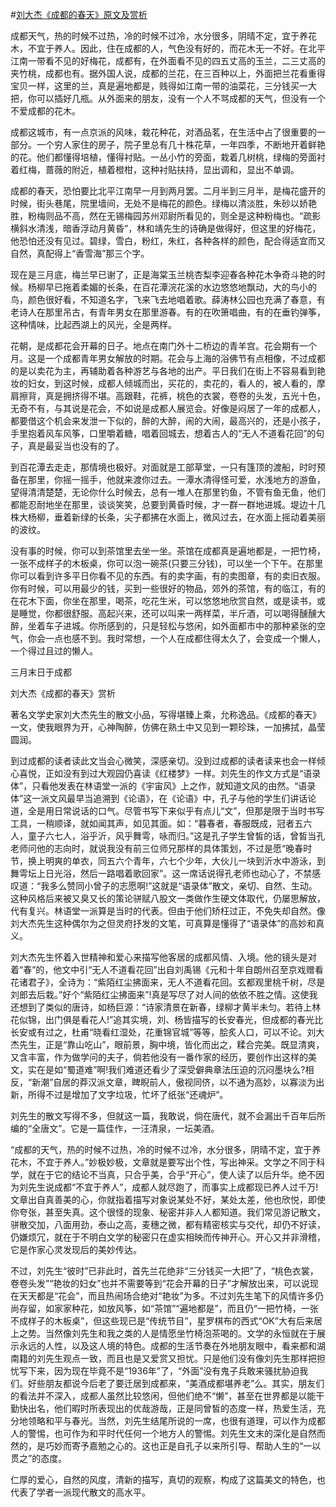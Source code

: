 #[刘大杰《成都的春天》原文及赏析](https://www.vrrw.net/wx/10912.html)

成都天气，热的时候不过热，冷的时候不过冷，水分很多，阴晴不定，宜于养花木，不宜于养人。因此，住在成都的人，气色没有好的，而花木无一不好。在北平江南一带看不见的好梅花，成都有，在外面看不见的四五丈高的玉兰，二三丈高的夹竹桃，成都也有。据外国人说，成都的兰花，在三百种以上，外面把兰花看重得宝贝一样，这里的兰，真是遍地都是，贱得如江南一带的油菜花，三分钱买一大把，你可以插好几瓶。从外面来的朋友，没有一个人不骂成都的天气，但没有一个不爱成都的花木。

成都这城市，有一点京派的风味，栽花种花，对酒品茗，在生活中占了很重要的一部分。一个穷人家住的房子，院子里总有几十株花草，一年四季，不断地开着鲜艳的花。他们都懂得培植，懂得衬贴。一丛小竹的旁面，栽着几树桃，绿梅的旁面衬着红梅，蔷薇的附近，植着橙柑，这种衬贴扶持，显出调和，显出不单调。

成都的春天，恐怕要比北平江南早一月到两月罢。二月半到三月半，是梅花盛开的时候，街头巷尾，院里墙间，无处不是梅花的颜色。绿梅以清淡胜，朱砂以娇艳胜，粉梅则品不高，然在无锡梅园苏州邓尉所看见的，则全是这种粉梅也。“疏影横斜水清浅，暗香浮动月黄昏”，林和靖先生的诗确是做得好，但这里的好梅花，他恐怕还没有见过。碧绿，雪白，粉红，朱红，各种各样的颜色，配合得适宜而又自然，真配得上“香雪海”那三个字。



现在是三月底，梅兰早已谢了，正是海棠玉兰桃杏梨李迎春各种花木争奇斗艳的时候。杨柳早已拖着柔媚的长条，在百花潭浣花溪的水边悠悠地飘动，大的鸟小的鸟，颜色很好看，不知道名字，飞来飞去地唱着歌。薛涛林公园也充满了春意，有老诗人在那里吊古，有青年男女在那里游春。有的在吹箫唱曲，有的在垂钓弹筝，这种情味，比起西湖上的风光，全是两样。

花朝，是成都花会开幕的日子。地点在南门外十二桥边的青羊宫。花会期有一个月。这是一个成都青年男女解放的时期。花会与上海的浴佛节有点相像，不过成都的是以卖花为主，再辅助着各种游艺与各地的出产。平日我们在街上不容易看到艳妆的妇女，到这时候，成都人倾城而出，买花的，卖花的，看人的，被人看的，摩肩擦背，真是拥挤得不堪。高跟鞋，花裤，桃色的衣裳，卷卷的头发，五光十色，无奇不有，与其说是花会，不如说是成都人展览会。好像是闷居了一年的成都人，都要借这个机会来发泄一下似的，醉的大醉，闹的大闹，最高兴的，还是小孩子，手里抱着风车风筝，口里嚼着糖，唱着回城去，想着古人的“无人不道看花回”的句子，真是最妥当也没有的了。

到百花潭去走走，那情境也极好。对面就是工部草堂，一只有篷顶的渡船，时时预备在那里，你摇一摇手，他就来渡你过去。一潭水清得怪可爱，水浅地方的游鱼，望得清清楚楚，无论你什么时候去，总有一堆人在那里钓鱼，不管有鱼无鱼，他们都能忍耐地坐在那里，谈谈笑笑，总要到黄昏时候，才一群一群地进城。堤边十几株大杨柳，垂着新绿的长条，尖子都拂在水面上，微风过去，在水面上摇动着美丽的波纹。

没有事的时候，你可以到茶馆里去坐一坐。茶馆在成都真是遍地都是，一把竹椅，一张不成样子的木板桌，你可以泡一碗茶(只要三分钱)，可以坐一个下午。在那里你可以看到许多平日你看不见的东西。有的卖字画，有的卖图章，有的卖旧衣服。你有时候，可以用最少的钱，买到一些很好的物品，郊外的茶馆，有的临江，有的在花木下面，你坐在那里，喝茶，吃花生米，可以悠悠地欣赏自然，或是读书，或是睡觉，你都很舒服。高起兴来，还可以叫来一两样菜，半斤酒，可以喝得醺醺大醉，坐着车子进城。你所感到的，只是轻松与悠闲，如外面都市中的那种紧张的空气，你会一点也感不到。我时常想，一个人在成都住得太久了，会变成一个懒人，一个得过且过的懒人。

三月末日于成都

刘大杰《成都的春天》赏析

著名文学史家刘大杰先生的散文小品，写得堪臻上乘，允称逸品。《成都的春天》一文，使我眼界为开，心神陶醉，仿佛在熟土中又见到一颗珍珠，一加拂拭，晶莹圆润。

到过成都的读者读此文当会心微笑，深感亲切。没到过成都的读者读来也会一样倾心喜悦，正如没有到过大观园仍喜读《红楼梦》一样。刘先生的作文方式是“语录体”，只看他发表在林语堂一派的《宇宙风》上之作，就知道文风的由然。“语录体”这一派文风最早当追溯到《论语》，在《论语》中，孔子与他的学生们讲话论道，全是用日常说话的口气。尽管书写下来似乎有点儿“文”，但那是限于当时书写工具，一稍顺译，就如闻其声，如见其面。如：“暮春者，春服既成，冠者五六人，童子六七人，浴乎沂，风乎舞雩，咏而归。”这是孔子学生曾皙的话，曾皙当孔老师问他的志向时，就说我没有前三位师兄那样的具体策划，不过是愿“晚春时节，换上明爽的单衣，同五六个青年，六七个少年，大伙儿一块到沂水中游泳，到舞雩坛上日光浴，然后一路唱着歌回家”。这一席话说得孔老师也动心了，不禁感叹道：“我多么赞同小曾子的志愿啊!”这就是“语录体”散文，亲切、自然、生动。这种风格后来被又臭又长的策论骈赋八股文一类做作生硬文体取代，仍屡思解放，代有复兴。林语堂一派算是当时的代表。但由于他们矫枉过正，不免失却自然。像刘大杰先生这种偶尔为之但灵府抒发的文笔，可真算是懂得了“语录体”的高妙和真义。

刘大杰先生怀着入世精神和爱心来描写他客居的成都风情、入境。他的镜头是对着“春”的，他文中引“无人不道看花回”出自刘禹锡《元和十年自朗州召至京戏赠看花诸君子》，全诗为：“紫陌红尘拂面来，无人不道看花回。玄都观里桃千树，尽是刘郎去后栽。”好个“紫陌红尘拂面来”!真是写尽了对人间的依依不胜之情。这使我还想到了类似的唐诗，如杨巨源：“诗家清景在新春，绿柳才黄半未匀。若待上林花似锦，出门俱是看花人!”追其实境，刘、杨皆描写的长安春光，但成都的春光比长安或有过之，杜甫“晓看红湿处，花重锦官城”等等，脍炙人口，可以不论。刘大杰先生，正是“靠山吃山”，眼前景，胸中境，皆化而出之，糅合完美。既显清爽，又含丰富，作为做学问的夫子，倘若他没有一番作家的经历，要创作出这样的美文，实在是如“蜀道难”啊!我们难道还看少了深受僻典章法压迫的沉闷墨块么?相反，“新潮”自居的莽汉派文章，睥睨前人，傲视同侪，以不通为高妙，以寡淡为出新，所得不过是增加了文字垃圾，忙坏了纸张“还魂炉”。

刘先生的散文写得不多，但就这一篇，我敢说，倘在唐代，就不会漏出千百年后所编的“全唐文”。它是一篇佳作，一汪清泉，一坛美酒。

“成都的天气，热的时候不过热，冷的时候不过冷，水分很多，阴晴不定，宜于养花木，不宜于养人。”妙极妙极，文章就是要写出个性，写出神采。文学之不同于科学，就在于它的结论不当真，只合乎美，合乎“开心”，使人读了以后升华。绝不因为刘先生说成都“不宜于养人”，成都人就尽跑了，而事实上成都现已养人过千万!文章出自真善美的心，你就指着描写对象说某处不好，某处太差，他也欣悦，即使你夸张，甚至失真。这个很怪的现象、秘密并非人人都知道。我们常见游记散文，骈散交加，八面用劲，泰山之高，麦穗之微，都有精密核实与交代，却仍不好读，仍嫌烦冗，就在于不明白文学的秘密只在虚实相映而传神开心。开心又并非滑稽，它是作家心灵发现后的美妙传达。

不过，刘先生“彼时”已非此时，首先兰花绝非“三分钱买一大把”了，“桃色衣裳，卷卷头发”“艳妆的妇女”也并不需要等到“花会开幕的日子”才解放出来，可以说现在天天都是“花会”，而且热闹场合绝对“艳妆”为多。不过刘先生笔下的风情许多仍尚存留，如家家种花，如放风筝，如“茶馆”“遍地都是”，而且仍“一把竹椅，一张不成样子的木板桌”，但这些现已是“传统节目”，星罗棋布的西式“OK”大有后来居上之势。当然像刘先生和我之类的人是情愿坐竹椅泡茶喝的。文学的永恒就在于展示永远的人性，以及这人境的特色。成都的生活节奏在外地朋友眼中，看来都和湖南籍的刘先生观点一致，而且也是又爱赏又担忧。只是他们没有像刘先生那样把担忧写下来，因为现在毕竟不是“1936年”了，“外面”没有鬼子兵敢来骚扰胁迫我们。好些朋友都说今后老了要迁居到成都来，“美酒成都堪养老”么。其实，朋友们的看法并不深入，成都人虽然比较悠闲，但他们绝不“懒”，甚至在世界都是以能干勤快出名，他们暇时所表现出的优哉游哉，正是同曾皙的态度一样，热爱生活，充分地领略和平与春光。当然，刘先生结尾所说的一席，也很有道理，可以作为成都人的警惕，也可作为和平时代任何一个地方人的警惕。刘先生文末的深化是自然而然的，是巧妙而寄予嘉勉之心的。这也正是自孔子以来所引导、帮助人生的“一以贯之”的态度。

仁厚的爱心，自然的风度，清新的描写，真切的观察，构成了这篇美文的特色，也代表了学者一派现代散文的高水平。

